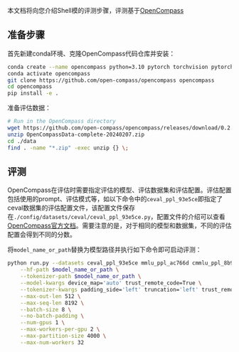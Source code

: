 

本文档将向您介绍Shell模的评测步骤，评测基于[OpenCompass](https://github.com/open-compass/opencompass)



## 准备步骤

首先新建conda环境、克隆OpenCompass代码仓库并安装：

```bash
conda create --name opencompass python=3.10 pytorch torchvision pytorch-cuda -c nvidia -c pytorch -y
conda activate opencompass
git clone https://github.com/open-compass/opencompass opencompass
cd opencompass
pip install -e .
```

准备评估数据：

```bash
# Run in the OpenCompass directory
wget https://github.com/open-compass/opencompass/releases/download/0.2.2.rc1/OpenCompassData-complete-20240207.zip
unzip OpenCompassData-complete-20240207.zip
cd ./data
find . -name "*.zip" -exec unzip {} \;
```



## 评测

OpenCompass在评估时需要指定评估的模型、评估数据集和评估配置。评估配置包括使用的prompt、评估模式等，如以下命令中的`ceval_ppl_93e5ce`即指定了ceval数据集的评估配置文件，该配置文件保存在`./config/datasets/ceval/ceval_ppl_93e5ce.py`，配置文件的介绍可以查看[OpenCompass官方文档](https://opencompass.org.cn/doc)。需要注意的是，对于相同的模型和数据集，不同的评估配置会得到不同的分数。

将`model_name_or_path`替换为模型路径并执行如下命令即可启动评测：

```bash
python run.py --datasets ceval_ppl_93e5ce mmlu_ppl_ac766d cmmlu_ppl_8b9c76 agieval_mixed GaokaoBench_gen SuperGLUE_WiC_ppl FewCLUE_chid_ppl CLUE_afqmc_ppl SuperGLUE_WSC_ppl race_ppl_5831a0 obqa_ppl_6aac9e hellaswag_ppl_a6e128 bbh_gen_5bf00b gsm8k_gen_1d7fe4 mbpp_gen_1e1056 \
    --hf-path $model_name_or_path \
    --tokenizer-path $model_name_or_path \
    --model-kwargs device_map='auto' trust_remote_code=True \
    --tokenizer-kwargs padding_side='left' truncation='left' trust_remote_code=True \
    --max-out-len 512 \
    --max-seq-len 8192 \
    --batch-size 8 \
    --no-batch-padding \
    --num-gpus 1 \
    --max-workers-per-gpu 2 \
    --max-partition-size 4000 \
    --max-num-workers 32
```